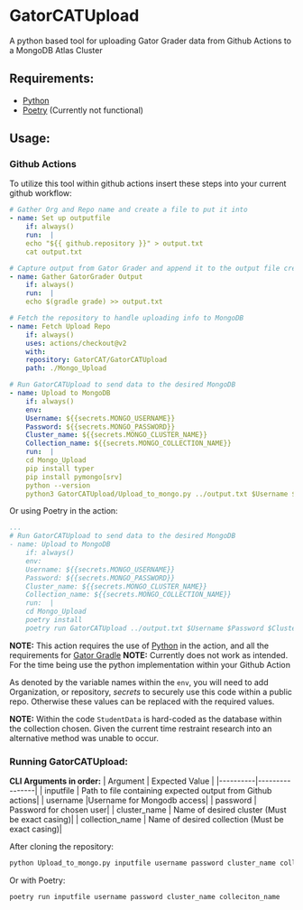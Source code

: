 # GatorCATUpload
A python based tool for uploading Gator Grader data from Github Actions to a MongoDB Atlas Cluster

## Requirements:
* [Python](https://www.python.org/)
* [Poetry](https://python-poetry.org/docs/#installing-with-pipx) (Currently not functional)

## Usage:

### Github Actions
To utilize this tool within github actions insert these steps into your current github workflow:

```yml
# Gather Org and Repo name and create a file to put it into
- name: Set up outputfile
    if: always()
    run:  | 
    echo "${{ github.repository }}" > output.txt
    cat output.txt

# Capture output from Gator Grader and append it to the output file created prior
- name: Gather GatorGrader Output
    if: always()
    run:  |
    echo $(gradle grade) >> output.txt

# Fetch the repository to handle uploading info to MongoDB
- name: Fetch Upload Repo
    if: always()
    uses: actions/checkout@v2
    with: 
    repository: GatorCAT/GatorCATUpload
    path: ./Mongo_Upload

# Run GatorCATUpload to send data to the desired MongoDB
- name: Upload to MongoDB
    if: always()
    env:
    Username: ${{secrets.MONGO_USERNAME}}
    Password: ${{secrets.MONGO_PASSWORD}}
    Cluster_name: ${{secrets.MONGO_CLUSTER_NAME}}
    Collection_name: ${{secrets.MONGO_COLLECTION_NAME}}
    run:  |
    cd Mongo_Upload
    pip install typer
    pip install pymongo[srv]
    python --version
    python3 GatorCATUpload/Upload_to_mongo.py ../output.txt $Username $Password $Cluster_name $Collection_name
```
Or using Poetry in the action:
```yml
...
# Run GatorCATUpload to send data to the desired MongoDB
- name: Upload to MongoDB
    if: always()
    env:
    Username: ${{secrets.MONGO_USERNAME}}
    Password: ${{secrets.MONGO_PASSWORD}}
    Cluster_name: ${{secrets.MONGO_CLUSTER_NAME}}
    Collection_name: ${{secrets.MONGO_COLLECTION_NAME}}
    run:  |
    cd Mongo_Upload
    poetry install
    poetry run GatorCATUpload ../output.txt $Username $Password $Cluster_name $Collection_name
```

**NOTE:** This action requires the use of [Python](https://www.python.org/) in the action, and all the requirements for [Gator Gradle](https://github.com/GatorEducator/gatorgradle)
**NOTE:** Currently does not work as intended.  For the time being use the python implementation within your Github Action

As denoted by the variable names within the `env`, you will need to add Organization, or repository, *secrets* to securely use this code within a public repo.  Otherwise these values can be replaced with the required values.

**NOTE:** Within the code `StudentData` is hard-coded as the database within the collection chosen.  Given the current time restraint research into an alternative method was unable to occur.

### Running GatorCATUpload:
**CLI Arguments in order:**
| Argument | Expected Value |
|----------|----------------|
| inputfile | Path to file containing expected output from Github actions|
| username |Username for Mongodb access|
| password | Password for chosen user|
| cluster_name | Name of desired cluster (Must be exact casing)|
| collection_name | Name of desired collection (Must be exact casing)|

After cloning the repository:
```bash
python Upload_to_mongo.py inputfile username password cluster_name collection_name
```

Or with Poetry:
```bash
poetry run inputfile username password cluster_name colleciton_name
```
